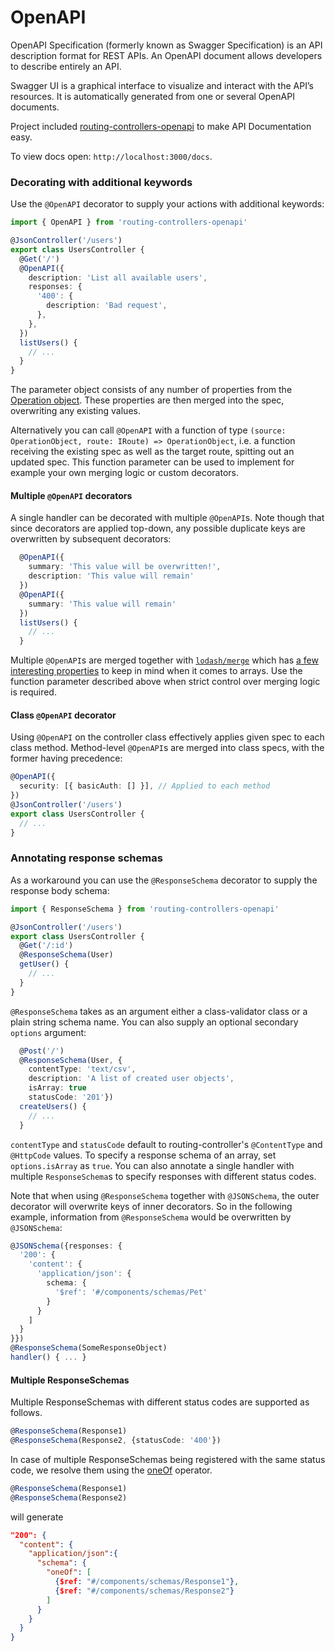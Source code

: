 # OpenAPI

OpenAPI Specification (formerly known as Swagger Specification) is an API description format for REST APIs. An OpenAPI document allows developers to describe entirely an API.

Swagger UI is a graphical interface to visualize and interact with the API’s resources. It is automatically generated from one or several OpenAPI documents.

Project included [routing-controllers-openapi](https://github.com/epiphone/routing-controllers-openapi) to make API Documentation easy.

To view docs open: `http://localhost:3000/docs`.

### Decorating with additional keywords

Use the `@OpenAPI` decorator to supply your actions with additional keywords:

```typescript
import { OpenAPI } from 'routing-controllers-openapi'

@JsonController('/users')
export class UsersController {
  @Get('/')
  @OpenAPI({
    description: 'List all available users',
    responses: {
      '400': {
        description: 'Bad request',
      },
    },
  })
  listUsers() {
    // ...
  }
}
```


The parameter object consists of any number of properties from the [Operation object](https://swagger.io/specification/#operationObject). These properties are then merged into the spec, overwriting any existing values.

Alternatively you can call `@OpenAPI` with a function of type `(source: OperationObject, route: IRoute) => OperationObject`, i.e. a function receiving the existing spec as well as the target route, spitting out an updated spec. This function parameter can be used to implement for example your own merging logic or custom decorators.

#### Multiple `@OpenAPI` decorators

A single handler can be decorated with multiple `@OpenAPI`s. Note though that since decorators are applied top-down, any possible duplicate keys are overwritten by subsequent decorators:

```typescript
  @OpenAPI({
    summary: 'This value will be overwritten!',
    description: 'This value will remain'
  })
  @OpenAPI({
    summary: 'This value will remain'
  })
  listUsers() {
    // ...
  }
```

Multiple `@OpenAPI`s are merged together with [`lodash/merge`](https://lodash.com/docs/4.17.11#merge) which has [a few interesting properties](https://github.com/lodash/lodash/issues/1313) to keep in mind when it comes to arrays. Use the function parameter described above when strict control over merging logic is required.

#### Class `@OpenAPI` decorator

Using `@OpenAPI` on the controller class effectively applies given spec to each class method. Method-level `@OpenAPI`s are merged into class specs, with the former having precedence:

```typescript
@OpenAPI({
  security: [{ basicAuth: [] }], // Applied to each method
})
@JsonController('/users')
export class UsersController {
  // ...
}
```

### Annotating response schemas

As a workaround you can use the `@ResponseSchema` decorator to supply the response body schema:

```typescript
import { ResponseSchema } from 'routing-controllers-openapi'

@JsonController('/users')
export class UsersController {
  @Get('/:id')
  @ResponseSchema(User)
  getUser() {
    // ...
  }
}
```

`@ResponseSchema` takes as an argument either a class-validator class or a plain string schema name. You can also supply an optional secondary `options` argument:

```typescript
  @Post('/')
  @ResponseSchema(User, {
    contentType: 'text/csv',
    description: 'A list of created user objects',
    isArray: true
    statusCode: '201'})
  createUsers() {
    // ...
  }
```

`contentType` and `statusCode` default to routing-controller's `@ContentType` and `@HttpCode` values. To specify a response schema of an array, set `options.isArray` as `true`. You can also annotate a single handler with multiple `ResponseSchema`s to specify responses with different status codes.

Note that when using `@ResponseSchema` together with `@JSONSchema`, the outer decorator will overwrite keys of inner decorators. So in the following example, information from `@ResponseSchema` would be overwritten by `@JSONSchema`:

```typescript
@JSONSchema({responses: {
  '200': {
    'content': {
      'application/json': {
        schema: {
          '$ref': '#/components/schemas/Pet'
        }
      }
    ]
  }
}})
@ResponseSchema(SomeResponseObject)
handler() { ... }
```

#### Multiple ResponseSchemas

Multiple ResponseSchemas with different status codes are supported as follows.

```typescript
@ResponseSchema(Response1)
@ResponseSchema(Response2, {statusCode: '400'})
```

In case of multiple ResponseSchemas being registered with the same status code, we resolve them
using the [oneOf](https://swagger.io/docs/specification/data-models/oneof-anyof-allof-not/#oneof) operator.

```typescript
@ResponseSchema(Response1)
@ResponseSchema(Response2)
```

will generate

```json
"200": {
  "content": {
    "application/json":{
      "schema": {
        "oneOf": [
          {$ref: "#/components/schemas/Response1"},
          {$ref: "#/components/schemas/Response2"}
        ]
      }
    }
  }
}
```